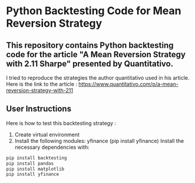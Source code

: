 # Python Backtesting Code for Mean Reversion Strategy

## This repository contains Python backtesting code for the article "A Mean Reversion Strategy with 2.11 Sharpe" presented by Quantitativo. 

I tried to reproduce the strategies the author quantitativo used in his article.
Here is the link to the article : https://www.quantitativo.com/p/a-mean-reversion-strategy-with-211

## User Instructions
Here is how to test this backtesting strategy : 
1. Create virtual environment
2. Install the following modules: yfinance (pip install yfinance)
Install the necessary dependencies with:

```bash
pip install backtesting
pip install pandas
pip install matplotlib
pip install yfinance

